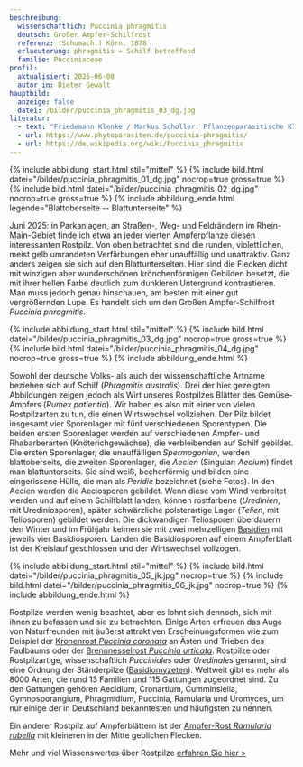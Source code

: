 ```yaml
---
beschreibung:
  wissenschaftlich: Puccinia phragmitis
  deutsch: Großer Ampfer-Schilfrost
  referenz: (Schumach.) Körn. 1878
  erlaeuterung: phragmitis = Schilf betreffend
  familie: Pucciniaceae
profil:
  aktualisiert: 2025-06-08
  autor_in: Dieter Gewalt
hauptbild:
  anzeige: false
  datei: /bilder/puccinia_phragmitis_03_dg.jpg
literatur:
  - text: "Friedemann Klenke / Markus Scholler: Pflanzenparasitische Kleinpilze"
  - url: https://www.phytoparasiten.de/puccinia-phragmitis/
  - url: https://de.wikipedia.org/wiki/Puccinia_phragmitis
---
```

{% include abbildung_start.html stil="mittel" %}
{% include bild.html datei="/bilder/puccinia_phragmitis_01_dg.jpg" nocrop=true gross=true %}
{% include bild.html datei="/bilder/puccinia_phragmitis_02_dg.jpg" nocrop=true gross=true %}
{% include abbildung_ende.html legende="Blattoberseite -- Blattunterseite" %}

Juni 2025: in Parkanlagen, an Straßen-, Weg- und Feldrändern im Rhein-Main-Gebiet finde ich etwa an jeder vierten Ampferpflanze diesen interessanten Rostpilz. Von oben betrachtet sind die runden, violettlichen, meist gelb umrandeten Verfärbungen eher unauffällig und unattraktiv. Ganz anders zeigen sie sich auf den Blattunterseiten. Hier sind die Flecken dicht mit winzigen aber wunderschönen krönchenförmigen Gebilden besetzt, die mit ihrer hellen Farbe deutlich zum dunkleren Untergrund kontrastieren. Man muss jedoch genau hinschauen, am besten mit einer gut vergrößernden Lupe. Es handelt sich um den Großen Ampfer-Schilfrost *Puccinia phragmitis*.

{% include abbildung_start.html stil="mittel" %}
{% include bild.html datei="/bilder/puccinia_phragmitis_03_dg.jpg" nocrop=true gross=true %}
{% include bild.html datei="/bilder/puccinia_phragmitis_04_dg.jpg" nocrop=true gross=true %}
{% include abbildung_ende.html %}

Sowohl der deutsche Volks- als auch der wissenschaftliche Artname beziehen sich auf Schilf (*Phragmitis australis*). Drei der hier gezeigten Abbildungen zeigen jedoch als Wirt unseres Rostpilzes Blätter des Gemüse-Ampfers (*Rumex patientia*). Wir haben es also mit einer von vielen Rostpilzarten zu tun, die einen Wirtswechsel vollziehen. Der Pilz bildet insgesamt vier Sporenlager mit fünf verschiedenen Sporentypen. Die beiden ersten Sporenlager werden auf verschiedenen Ampfer- und Rhabarberarten (Knöterichgewächse), die verbleibenden auf Schilf gebildet. Die ersten Sporenlager, die unauffälligen *Spermogonien*, werden blattoberseits, die zweiten Sporenlager, die *Aecien* (Singular: *Aecium*) findet man blattunterseits. Sie sind weiß, becherförmig und bilden eine eingerissene Hülle, die man als *Peridie* bezeichnet (siehe Fotos). In den Aecien werden die Aeciosporen gebildet. Wenn diese vom Wind verbreitet werden und auf einem Schilfblatt landen, können rostfarbene (*Uredinien*, mit Urediniosporen), später schwärzliche polsterartige Lager (*Telien*, mit Teliosporen) gebildet werden. Die dickwandigen Teliosporen überdauern den Winter und im Frühjahr keimen sie mit zwei mehrzelligen [Basidien](Basidien "Glossar") mit jeweils vier Basidiosporen. Landen die Basidiosporen auf einem Ampferblatt ist der Kreislauf geschlossen und der Wirtswechsel vollzogen.

{% include abbildung_start.html stil="mittel" %}
{% include bild.html datei="/bilder/puccinia_phragmitis_05_jk.jpg" nocrop=true %}
{% include bild.html datei="/bilder/puccinia_phragmitis_06_jk.jpg" nocrop=true %}
{% include abbildung_ende.html %}

Rostpilze werden wenig beachtet, aber es lohnt sich dennoch, sich mit ihnen zu befassen und sie zu betrachten. Einige Arten erfreuen das Auge von Naturfreunden mit äußerst attraktiven Erscheinungsformen wie zum Beispiel der [Kronenrost *Puccinia coronata*](/pilze/puccinia-coronata-kronenrost) an Ästen und Trieben des Faulbaums oder der [Brennnesselrost *Puccinia urticata*](/pilze/puccinia-urticata-brennnesselrost). Rostpilze oder Rostpilzartige, wissenschaftlich *Pucciniales* oder *Uredinales* genannt, sind eine Ordnung der Ständerpilze ([Basidiomyzeten](Basidiomyzeten "Glossar")). Weltweit gibt es mehr als 8000 Arten, die rund 13 Familien und 115 Gattungen zugeordnet sind. Zu den Gattungen gehören Aecidium, Cronartium, Cumminsiella, Gymnosporangium, Phragmidium, Puccinia, Ramularia und Uromyces, um nur einige der in Deutschland bekanntesten und häufigsten zu nennen.

Ein anderer Rostpilz auf Ampferblättern ist der [Ampfer-Rost *Ramularia rubella*](/pilze/ramularia-rubella-ampfer-rost) mit kleineren in der Mitte geblichen Flecken.

Mehr und viel Wissenswertes über Rostpilze [erfahren Sie hier >](/verwandt/rostpilze)